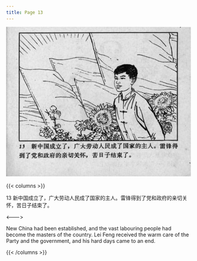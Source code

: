 ```yaml
---
title: Page 13
---
```


![leifeng page](./../../images/leifeng/seifert0522_lf_0019_0.jpg)

{{< columns >}}

13 新中国成立了，广大劳动人民成了国家的主人。雷锋得到了党和政府的亲切关怀，苦日子结束了。

<--->

New China had been established, and the vast labouring people had become the masters of the country. Lei Feng received the warm care of the Party and the government, and his hard days came to an end. 

{{< /columns >}}
